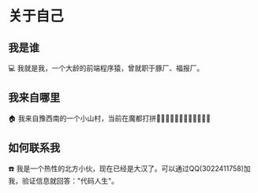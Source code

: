 # 关于自己



## 我是谁

 💻 我就是我，一个大龄的前端程序猿，曾就职于豚厂、福报厂。

## 我来自哪里

 🏠 我来自豫西南的一个小山村，当前在魔都打拼💪🏻💪🏻💪🏻💪🏻💪🏻💪🏻

## 如何联系我

 ☎️ 我是一个热性的北方小伙，现在已经是大汉了。可以通过QQ(3022411758)加我，验证信息就回答："代码人生"。



